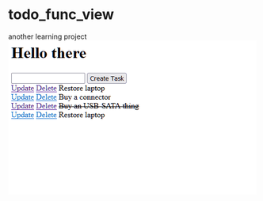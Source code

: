 # todo_func_view
another learning project
![Working process](https://github.com/Vovchik01/todo_func_view/blob/master/anim.gif "Working process")

